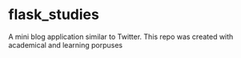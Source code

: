 # flask_studies
A mini blog application similar to Twitter. This repo was created with academical and learning porpuses
